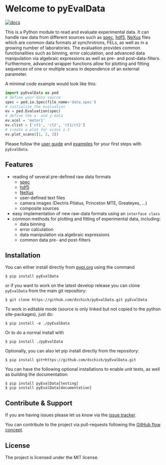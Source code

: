 # Welcome to pyEvalData

[![docs](https://readthedocs.org/projects/pyEvalData/badge/?version=latest&style=plastic)](https://pyevaldata.readthedocs.io/en/latest/)

This is a Python module to read and evaluate experimental data. It can handle
raw data from different sources such as
[spec](https://certif.com/content/spec/),
[hdf5](https://www.hdfgroup.org/solutions/hdf5/),
[NeXus](https://www.nexusformat.org/) files which are common data formats at
synchrotrons, FELs, as well as in a growing number of laboratories. The
evaluation provides common functionalities such as binning, error calculation,
and advanced data manipulation via algebraic expressions as well as pre- and
post-data-filters. Furthermore, advanced wrapper functions allow for plotting
and fitting sequences of one or multiple scans in dependence of an external
parameter.

A minimal code example would look like this:

```python
import pyEvalData as ped
# define your data source
spec = ped.io.Spec(file_name='data.spec')
# initialize the evaluation
ev = ped.Evaluation(spec)
# define the x- and y-data
ev.xcol = 'motor1'
ev.clist = ['ct1', 'ct2', 'ct1/ct2']
# create a plot for scans 1-3
ev.plot_scans([1, 2, 3])
```

Please follow the [user guide](https://pyevaldata.readthedocs.io/en/latest/user_guide.html)
and [examples](https://pyevaldata.readthedocs.io/en/latest/examples.html) for
your first steps with `pyEvalData`.

## Features

- reading of several pre-defined raw data formats
  * [spec](https://certif.com/content/spec/)
  * [hdf5](https://www.hdfgroup.org/solutions/hdf5/)
  * [NeXus](https://www.nexusformat.org/)
  * user-defined text files
  * camera images (Dectris Pilatus, Princeton MTE, Greateyes, ...)
  * composite sources
- easy implementation of new raw-data formats using an `interface class`
- common methods for plotting and fitting of experimental data, including:
  * data binning
  * error calculation
  * data manipulation via algebraic expressions
  * common data pre- and post-filters

## Installation

You can either install directly from
[pypi.org](https://www.pypi.org/project/pyEvalData) using the command

    $ pip install pyEvalData

or if you want to work on the latest develop release you can clone 
`pyEvalData` from the main git repository:

    $ git clone https://github.com/dschick/pyEvalData.git pyEvalData

To work in editable mode (source is only linked 
but not copied to the python site-packages), just do:

    $ pip install -e ./pyEvalData

Or to do a normal install with

    $ pip install ./pyEvalData

Optionally, you can also let pip install directly from the repository: 

    $ pip install git+https://github.com/dschick/pyEvalData.git

You can have the following optional installations to enable unit tests, as well
as building the documentation:

    $ pip install pyEvalData[testing]
    $ pip install pyEvalData[documentation]
    
## Contribute & Support

If you are having issues please let us know via the
[issue tracker](https://github.com/dschick/pyEvalData/issues).

You can contribute to the project via pull-requests following the
[GitHub flow concept](https://docs.github.com/en/get-started/quickstart/github-flow).

## License

The project is licensed under the MIT license.
